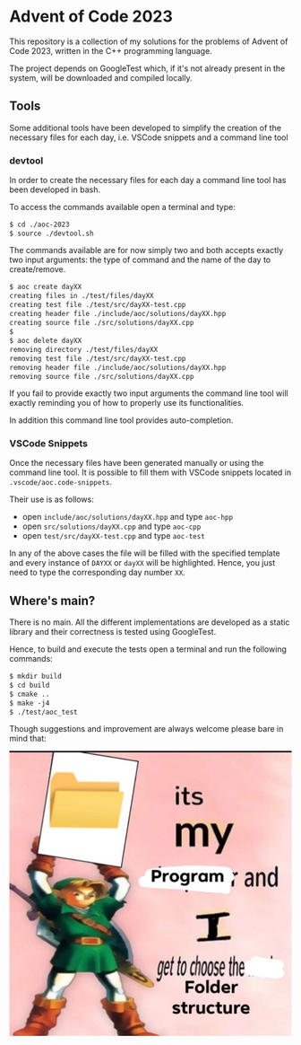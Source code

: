 # Advent of Code 2023

This repository is a collection of my solutions for the problems of Advent of Code 2023, written in the C++ programming language.

The project depends on GoogleTest which, if it's not already present in the system, will be downloaded and compiled locally.

## Tools

Some additional tools have been developed to simplify the creation of the necessary files for each day, i.e. VSCode snippets and a command line tool

### devtool

In order to create the necessary files for each day a command line tool has been developed in bash.

To access the commands available open a terminal and type:
```console
$ cd ./aoc-2023
$ source ./devtool.sh
```

The commands available are for now simply two and both accepts exactly two input arguments: the type of command and the name of the day to create/remove.

```console
$ aoc create dayXX
creating files in ./test/files/dayXX
creating test file ./test/src/dayXX-test.cpp
creating header file ./include/aoc/solutions/dayXX.hpp
creating source file ./src/solutions/dayXX.cpp
$
$ aoc delete dayXX
removing directory ./test/files/dayXX
removing test file ./test/src/dayXX-test.cpp
removing header file ./include/aoc/solutions/dayXX.hpp
removing source file ./src/solutions/dayXX.cpp
```

If you fail to provide exactly two input arguments the command line tool will exactly reminding you of how to properly use its functionalities.

In addition this command line tool provides auto-completion.


### VSCode Snippets

Once the necessary files have been generated manually or using the command line tool. It is possible to fill them with VSCode snippets located in `.vscode/aoc.code-snippets`.

Their use is as follows:

- open `include/aoc/solutions/dayXX.hpp` and type `aoc-hpp`
- open `src/solutions/dayXX.cpp` and type `aoc-cpp`
- open `test/src/dayXX-test.cpp` and type `aoc-test`

In any of the above cases the file will be filled with the specified template and every instance of `DAYXX` or `dayXX` will be highlighted. Hence, you just need to type the corresponding day number `XX`.

## Where's main?

There is no main. All the different implementations are developed as a static library and their correctness is tested using GoogleTest.

Hence, to build and execute the tests open a terminal and run the following commands:

```console
$ mkdir build
$ cd build
$ cmake ..
$ make -j4
$ ./test/aoc_test
```

Though suggestions and improvement are always welcome please bare in mind that:

![](https://github.com/marcope-98/aoc-2023/blob/master/media/IMG_0015.JPG)